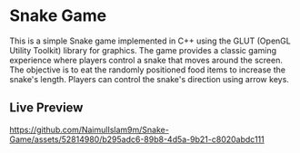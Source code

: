 # Snake Game
This is a simple Snake game implemented in C++ using the GLUT (OpenGL Utility Toolkit) library for graphics. The game provides a classic gaming experience where players control a snake that moves around the screen. The objective is to eat the randomly positioned food items to increase the snake's length. Players can control the snake's direction using arrow keys.

## Live Preview
https://github.com/NaimulIslam9m/Snake-Game/assets/52814980/b295adc6-89b8-4d5a-9b21-c8020abdc111
